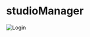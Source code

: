# studioManager
![Login]([https://www.facebook.com/messenger_media/?attachment_id=674288731460501&message_id=mid.%24cAABa-fiPdZKSFRQXiWL487IGBle_&thread_id=100029663507858])
